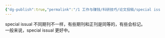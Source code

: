 ```yaml
---
{"dg-publish":true,"permalink":"/1 工作与赚钱/科研技巧/论文投稿/special issual 和正刊/","title":"special issual 和正刊"}
---
```



special issual 不同期刊不一样，有些期刊和正刊是同等的，有些会标记。  
一般来说，special issual 更好中。